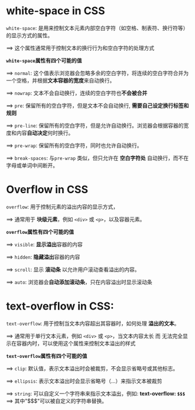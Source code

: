 # white-space in CSS
`white-space`: 是用来控制文本元素内部空白字符（如空格、制表符、换行符等）的显示方式的属性。

==> 这个属性通常用于控制文本的换行行为和空白字符的处理方式

**`white-space`属性有四个可能的值**

==> `normal`: 这个值表示浏览器会忽略多余的空白字符，将连续的空白字符合并为一个空格，并根据**文本容器的宽度**来自动换行。

==> `nowrap`: 文本不会自动换行，连续的空白字符也**不会被合并**

==> `pre`: 保留所有的空白字符，但是文本不会自动换行, **需要自己设定换行标签和规则**

==> `pre-line`: 保留所有的空白字符，但是允许自动换行。浏览器会根据容器的宽度和内容**自动决定**何时换行。

==> `pre-wrap`: 保留所有的空白字符，同时也允许自动换行。

==> `break-spaces`: 与`pre-wrap` 类似，但只允许在 **空白字符处** 自动换行，而不在字母或单词中间断开。

# Overflow in CSS
`overflow`: 用于控制元素的溢出内容的显示方式，

==> 通常用于 **块级元素**，例如 `<div>` 或 `<p>`，以及容器元素。

**`overflow`属性有四个可能的值**

==> `visible`: **显示溢出**容器的内容

==> `hidden`: **隐藏溢出**容器的内容

==> `scroll`: 显示 **滚动条** 以允许用户滚动查看溢出的内容。

==> `auto`: 浏览器会**自动添加滚动条**，只在内容溢出时显示滚动条

# text-overflow in CSS:
`text-overflow`: 用于控制当文本内容超出其容器时，如何处理 **溢出的文本**。

==> 通常用于单行文本元素，例如 `<div>` 或 `<p>`，当文本内容太长 而 无法完全显示在容器内时，可以使用这个属性来控制文本溢出的样式

**`text-overflow`属性有四个可能的值**

==> `clip`: 默认值，表示文本溢出时会被裁剪，不会显示省略号或其他标志。

==> `ellipsis`: 表示文本溢出时会显示省略号（...）来指示文本被裁剪

==> `string`: 可以自定义一个字符串来指示文本溢出，例如: **text-overflow: `$$$`** ==> 其中"$$$"可以被自定义的字符串替换。
